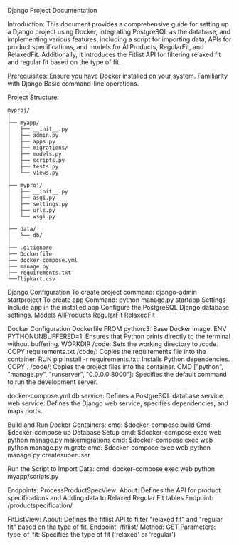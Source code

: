 Django Project Documentation

Introduction:
    This document provides a comprehensive guide for setting up a Django project using Docker, integrating PostgreSQL as the database, and implementing various features, including a script for importing data, APIs for product specifications, and models for AllProducts, RegularFit, and RelaxedFit. Additionally, it introduces the Fitlist API for filtering relaxed fit and regular fit based on the type of fit.

Prerequisites:
    Ensure you have Docker installed on your system.
    Familiarity with Django 
    Basic command-line operations.

Project Structure:

    myproj/
    │
    ├── myapp/
    │   ├── __init__.py
    │   ├── admin.py
    │   ├── apps.py
    │   ├── migrations/
    │   ├── models.py
    │   ├── scripts.py
    │   ├── tests.py
    │   └── views.py
    │
    ├── myproj/
    │   ├── __init__.py
    │   ├── asgi.py
    │   ├── settings.py
    │   ├── urls.py
    │   └── wsgi.py
    │
    ├── data/
    │   └── db/
    │
    ├── .gitignore
    ├── Dockerfile
    ├── docker-compose.yml
    ├── manage.py
    ├── requirements.txt
    └──flipkart.csv

Django Configuration
    To create project
        command: django-admin startproject <myproj>
    To create app
        Command: python manage.py startapp <myapp>
    Settings
        Include app in the installed app
        Configure the PostgreSQL Django database settings.
    Models
        AllProducts
        RegularFit
        RelaxedFit

Docker Configuration
    Dockerfile
        FROM python:3: Base Docker image.
        ENV PYTHONUNBUFFERED=1: Ensures that Python prints directly to the terminal without buffering.
        WORKDIR /code: Sets the working directory to /code.
        COPY requirements.txt /code/: Copies the requirements file into the container.
        RUN pip install -r requirements.txt: Installs Python dependencies.
        COPY . /code/: Copies the project files into the container.
        CMD ["python", "manage.py", "runserver", "0.0.0.0:8000"]: Specifies the default command to run the development server.


docker-compose.yml
    db service: Defines a PostgreSQL database service.
    web service: Defines the Django web service, specifies dependencies, and maps ports.	

Build and Run Docker Containers:
    cmd: $docker-compose build
    Cmd: $docker-compose up
Database Setup
    cmd: $docker-compose exec web python manage.py makemigrations
    cmd: $docker-compose exec web python manage.py migrate
    cmd: $docker-compose exec web python manage.py createsuperuser




Run the Script to Import Data:
    cmd: docker-compose exec web python myapp/scripts.py
	

Endpoints: 
    ProcessProductSpecView:
    About: Defines the API for product specifications and Adding data to Relaxed Regular Fit tables
    Endpoint: /productspecification/

FitListView: 
    About: Defines the fitlist API to filter "relaxed fit" and "regular fit" based on the type of fit.
    Endpoint: /fitlist/
    Method: GET
    Parameters:
    type_of_fit: Specifies the type of fit ('relaxed' or 'regular')






